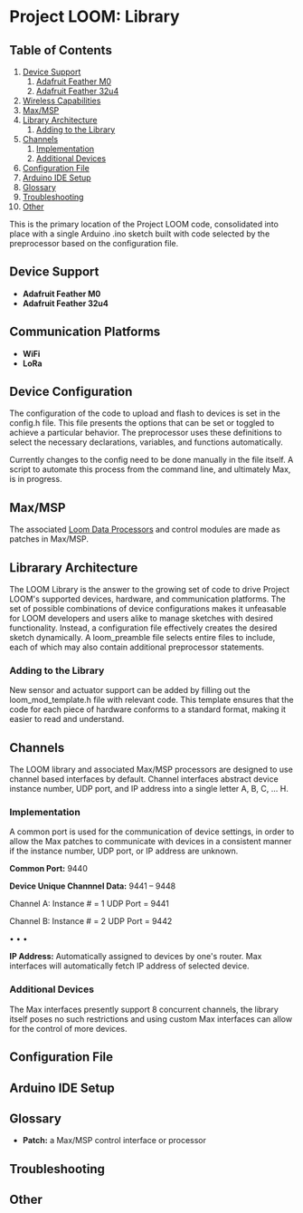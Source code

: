 # Project LOOM: Library

## Table of Contents
1. [Device Support](#device-support)
    1. [Adafruit Feather M0](#adafruit-feather-m0)
    2. [Adafruit Feather 32u4](#adafruit-feather-32u4)
2. [Wireless Capabilities](#wireless-capabilities)
3. [Max/MSP](#max/msp)
4. [Library Architecture](#library-architecture)
    1. [Adding to the Library](#adding-to-the-library)
5.  [Channels](#channels)
    1.  [Implementation](#implementation)
    2. [Additional Devices](#additional-devices)
6. [Configuration File](#configuration-file)
7. [Arduino IDE Setup](#arduino-ide-setup)
8. [Glossary](#glossary)
9. [Troubleshooting](#troubleshooting)
10. [Other](#other)



This is the primary location of the Project LOOM code, consolidated into place with a single Arduino .ino sketch built with code selected by the preprocessor based on the configuration file. 

## Device Support

- **Adafruit Feather M0**
- **Adafruit Feather 32u4**

## Communication Platforms

- **WiFi**
- **LoRa**

## Device Configuration

The configuration of the code to upload and flash to devices is set in the config.h file. This file presents the options that can be set or toggled to achieve a particular behavior. The preprocessor uses these definitions to select the necessary declarations, variables, and functions automatically. 

Currently changes to the config need to be done manually in the file itself. A script to automate this process from the command line, and ultimately Max, is in progress.

## Max/MSP

The associated [Loom Data Processors](https://github.com/OPEnSLab-OSU/InternetOfAg/tree/master/Max) and control modules are made as patches in Max/MSP.

## Librarary Architecture

The LOOM Library is the answer to the growing set of code to drive Project LOOM's supported devices, hardware, and communication platforms. The set of possible combinations of device configurations makes it unfeasable for LOOM developers and users alike to manage sketches with desired functionality. Instead, a configuration file effectively creates the desired sketch dynamically. A loom_preamble file selects entire files to include, each of which may also contain additional preprocessor statements.

### Adding to the Library

New sensor and actuator support can be added by filling out the loom_mod_template.h file with relevant code. This template ensures that the code for each piece of hardware conforms to a standard format, making it easier to read and understand.

## Channels

The LOOM library and associated Max/MSP processors are designed to use channel based interfaces by default. Channel interfaces abstract device instance number, UDP port, and IP address into a single letter A, B, C, … H. 

### Implementation
A common port is used for the communication of device settings, in order to allow the Max patches to communicate with devices in a consistent manner if the instance number, UDP port, or IP address are unknown.

**Common Port:** 9440 

**Device Unique Channnel Data:** 9441 – 9448

Channel A:	Instance # = 1		UDP Port = 9441	

Channel B:	Instance # = 2		UDP Port = 9442

• • •

**IP Address:** Automatically assigned to devices by one's router. Max interfaces will automatically fetch IP address of selected device.

### Additional Devices

The Max interfaces presently support 8 concurrent channels, the library itself poses no such restrictions and using custom Max interfaces can allow for the control of more devices.

## Configuration File



## Arduino IDE Setup



## Glossary

- **Patch:** a Max/MSP control interface or processor

## Troubleshooting

## Other
